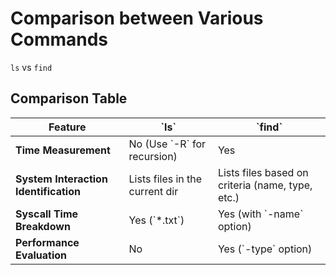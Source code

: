 # Comparison between Various Commands

`ls` vs `find`

##  Comparison Table
| Feature                | \`ls\`                           | \`find\`                           |
|------------------------|---------------------------------|----------------------------------|
| **Time Measurement**           | No (Use \`-R\` for recursion)     | Yes                              |
| **System Interaction Identification**        | Lists files in the current dir  | Lists files based on criteria (name, type, etc.) |
| **Syscall Time Breakdown**    | Yes (\`*.txt\`)                   | Yes (with \`-name\` option)        |
| **Performance Evaluation**      | No                              | Yes (\`-type\` option)             |
